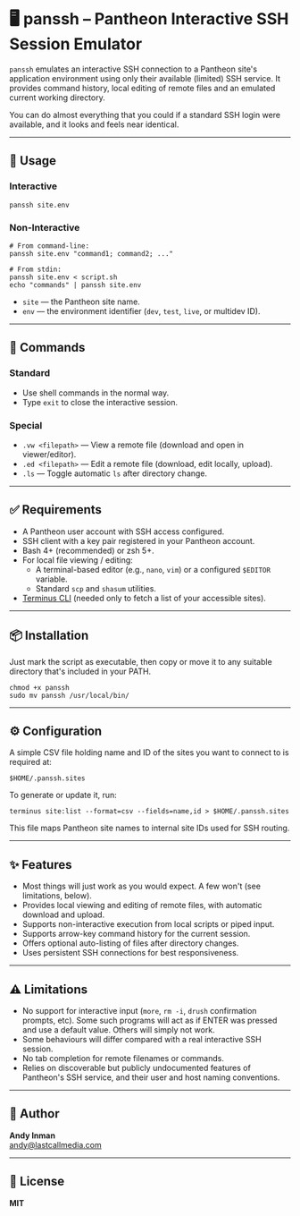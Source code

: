 # 🖥️ panssh – Pantheon Interactive SSH Session Emulator

`panssh` emulates an interactive SSH connection to a Pantheon site's application environment using only their available (limited) SSH service. It provides command history, local editing of remote files and an emulated current working directory.

You can do almost everything that you could if a standard SSH login were available, and it looks and feels near identical.

---

## 📌 Usage

### Interactive
```
panssh site.env
```

### Non-Interactive
```
# From command-line:
panssh site.env "command1; command2; ..."

# From stdin:
panssh site.env < script.sh
echo "commands" | panssh site.env
```

- `site` — the Pantheon site name.
- `env` — the environment identifier (`dev`, `test`, `live`, or multidev ID).

---

## 🧰 Commands

### Standard
- Use shell commands in the normal way.
- Type `exit` to close the interactive session.

### Special
- `.vw <filepath>` — View a remote file (download and open in viewer/editor).
- `.ed <filepath>` — Edit a remote file (download, edit locally, upload).
- `.ls` — Toggle automatic `ls` after directory change.

---

## ✅ Requirements

- A Pantheon user account with SSH access configured.
- SSH client with a key pair registered in your Pantheon account.
- Bash 4+ (recommended) or zsh 5+.
- For local file viewing / editing:
  - A terminal-based editor (e.g., `nano`, `vim`) or a configured `$EDITOR` variable.
  - Standard `scp` and `shasum` utilities.
- [Terminus CLI](https://pantheon.io/docs/terminus) (needed only to fetch a list of your accessible sites).

---

## 📦 Installation

Just mark the script as executable, then copy or move it to any suitable directory that's included in your PATH.

```
chmod +x panssh
sudo mv panssh /usr/local/bin/
```

---

## ⚙️ Configuration

A simple CSV file holding name and ID of the sites you want to connect to is required at:

```
$HOME/.panssh.sites
```

To generate or update it, run:

```
terminus site:list --format=csv --fields=name,id > $HOME/.panssh.sites
```

This file maps Pantheon site names to internal site IDs used for SSH routing.

---

## ✨ Features

- Most things will just work as you would expect. A few won't (see limitations, below).
- Provides local viewing and editing of remote files, with automatic download and upload.
- Supports non-interactive execution from local scripts or piped input.
- Supports arrow-key command history for the current session.
- Offers optional auto-listing of files after directory changes.
- Uses persistent SSH connections for best responsiveness.

---

## ⚠️ Limitations

- No support for interactive input (`more`, `rm -i`, `drush` confirmation prompts, etc). Some such programs will act as if ENTER was pressed and use a default value. Others will simply not work.
- Some behaviours will differ compared with a real interactive SSH session.
- No tab completion for remote filenames or commands.
- Relies on discoverable but publicly undocumented features of Pantheon's SSH service, and their user and host naming conventions.

---

## 👤 Author

**Andy Inman**  
[andy@lastcallmedia.com](mailto:andy@lastcallmedia.com)

---

## 🪪 License

**MIT**
